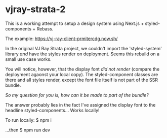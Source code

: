 # vjray-strata-2

This is a working attempt to setup a design system using Next.js + styled-components + Rebass.

The example: https://vj-ray-client-prmitercdg.now.sh/

In the original VJ Ray Strata project, we couldn't import the 'styled-system' library *and* have the styles render on deployment. Seems this rebuild on a small use case works.

You will notice, however, that the display font _did not render_ (compare the deployment agaonst your local copy). The styled-component classes are there and all styles render, except the font file itself is not part of the SSR bundle.

*So my question for you is, how can it be made to part of the bundle?*

The answer probably lies in the fact I've assigned the display font to the headline styled-components… Works locally!

To run locally: $ npm i

…then $ npm run dev
